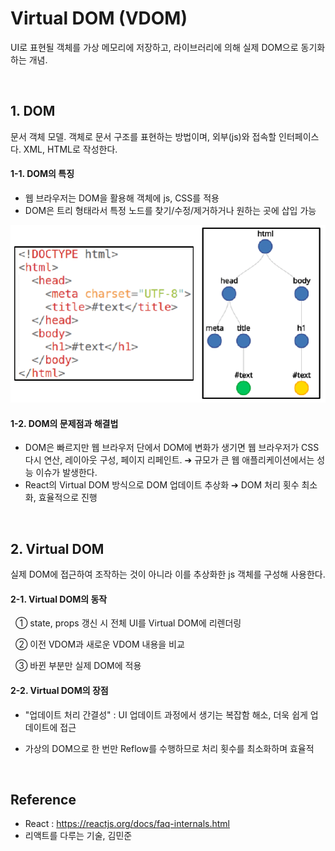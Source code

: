 # Virtual DOM (VDOM)

UI로 표현될 객체를 가상 메모리에 저장하고, 라이브러리에 의해 실제 DOM으로 동기화하는 개념.

<br />

## 1. DOM

문서 객체 모델. 객체로 문서 구조를 표현하는 방법이며, 외부(js)와 접속할 인터페이스다. XML, HTML로 작성한다.

#### 1-1. DOM의 특징

- 웹 브라우저는 DOM을 활용해 객체에 js, CSS를 적용
- DOM은 트리 형태라서 특정 노드를 찾기/수정/제거하거나 원하는 곳에 삽입 가능

![default](./DOM-tree-for-a-sample-HTML-code.png)

#### 1-2. DOM의 문제점과 해결법

- DOM은 빠르지만 웹 브라우저 단에서 DOM에 변화가 생기면 웹 브라우저가 CSS 다시 연산, 레이아웃 구성, 페이지 리페인트. ➔ 규모가 큰 웹 애플리케이션에서는 성능 이슈가 발생한다.
- React의 Virtual DOM 방식으로 DOM 업데이트 추상화 ➔ DOM 처리 횟수 최소화, 효율적으로 진행

<br />

## 2. Virtual DOM

실제 DOM에 접근하여 조작하는 것이 아니라 이를 추상화한 js 객체를 구성해 사용한다.

#### 2-1. Virtual DOM의 동작

&nbsp; ① state, props 갱신 시 전체 UI를 Virtual DOM에 리렌더링

&nbsp; ② 이전 VDOM과 새로운 VDOM 내용을 비교

&nbsp; ③ 바뀐 부분만 실제 DOM에 적용

#### 2-2. Virtual DOM의 장점

- "업데이트 처리 간결성" : UI 업데이트 과정에서 생기는 복잡함 해소, 더욱 쉽게 업데이트에 접근

- 가상의 DOM으로 한 번만 Reflow를 수행하므로 처리 횟수를 최소화하며 효율적

<br/>

## Reference

- React : https://reactjs.org/docs/faq-internals.html
- 리액트를 다루는 기술, 김민준

